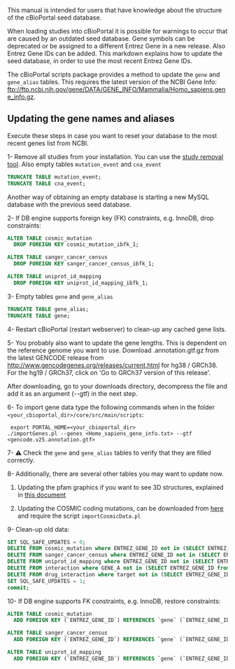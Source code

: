 This manual is intended for users that have knowledge about the structure of the cBioPortal seed database.

When loading studies into cBioPortal it is possible for warnings to occur that are caused by an outdated seed database. Gene symbols can be deprecated or be assigned to a different Entrez Gene in a new release. Also Entrez Gene IDs can be added. This markdown explains how to update the seed database, in order to use the most recent Entrez Gene IDs. 

The cBioPortal scripts package provides a method to update the `gene` and `gene_alias` tables. This requires the latest version of the NCBI Gene Info: ftp://ftp.ncbi.nih.gov/gene/DATA/GENE_INFO/Mammalia/Homo_sapiens.gene_info.gz.

## Updating the gene names and aliases

Execute these steps in case you want to reset your database to the most recent genes list from NCBI.

1- Remove all studies from your installation. You can use the [study removal tool](Development%2C-debugging-and-maintenance-mode-using-cbioportalImporter#deleting-a-study). Also empty tables `mutation_event` and `cna_event`
```sql
TRUNCATE TABLE mutation_event;
TRUNCATE TABLE cna_event;
```

Another way of obtaining an empty database is starting a new MySQL database with the previous seed database.

2- If DB engine supports foreign key (FK) constraints, e.g. InnoDB, drop constraints:
```sql
ALTER TABLE cosmic_mutation
  DROP FOREIGN KEY cosmic_mutation_ibfk_1;

ALTER TABLE sanger_cancer_census
  DROP FOREIGN KEY sanger_cancer_census_ibfk_1;

ALTER TABLE uniprot_id_mapping
  DROP FOREIGN KEY uniprot_id_mapping_ibfk_1;
```

3- Empty tables `gene` and `gene_alias`
```sql
TRUNCATE TABLE gene_alias;
TRUNCATE TABLE gene;
```

4- Restart cBioPortal (restart webserver) to clean-up any cached gene lists.

5- You probably also want to update the gene lengths. This is dependent on the reference genome you want to use. Download .annotation.gtf.gz from the latest GENCODE release from http://www.gencodegenes.org/releases/current.html for hg38 / GRCh38. For the hg19 / GRCh37, click on 'Go to GRCh37 version of this release'.

After downloading, go to your downloads directory, decompress the file and add it as an argument (--gtf) in the next step.

6- To import gene data type the following commands when in the folder `<your_cbioportal_dir>/core/src/main/scripts`:

```
 export PORTAL_HOME=<your_cbioportal_dir>
./importGenes.pl --genes <Homo_sapiens_gene_info.txt> --gtf <gencode.v25.annotation.gtf>
```

7- :warning: Check the `gene` and `gene_alias` tables to verify that they are filled correctly.

8- Additionally, there are several other tables you may want to update now.

1. Updating the pfam graphics if you want to see 3D structures, explained in [this document](https://github.com/oplantalech/cbioportal/blob/d74d7159ff6abba67739efa7f905e407b3961ed3/docs/Updating-pfam_graphics-table.md)

2. Updating the COSMIC coding mutations, can be downloaded from [here](http://cancer.sanger.ac.uk/cosmic/download) and require the script `importCosmicData.pl`

9- Clean-up old data:
```sql
SET SQL_SAFE_UPDATES = 0;
DELETE FROM cosmic_mutation where ENTREZ_GENE_ID not in (SELECT ENTREZ_GENE_ID from gene);
DELETE FROM sanger_cancer_census where ENTREZ_GENE_ID not in (SELECT ENTREZ_GENE_ID from gene);
DELETE FROM uniprot_id_mapping where ENTREZ_GENE_ID not in (SELECT ENTREZ_GENE_ID from gene);
DELETE FROM interaction where GENE_A not in (SELECT ENTREZ_GENE_ID from gene) or GENE_B not in (SELECT ENTREZ_GENE_ID from gene);
DELETE FROM drug_interaction where target not in (SELECT ENTREZ_GENE_ID from gene);
SET SQL_SAFE_UPDATES = 1;
commit;
```

10- If DB engine supports FK constraints, e.g. InnoDB, restore constraints:
```sql
ALTER TABLE cosmic_mutation
  ADD FOREIGN KEY (`ENTREZ_GENE_ID`) REFERENCES `gene` (`ENTREZ_GENE_ID`);

ALTER TABLE sanger_cancer_census
  ADD FOREIGN KEY (`ENTREZ_GENE_ID`) REFERENCES `gene` (`ENTREZ_GENE_ID`);

ALTER TABLE uniprot_id_mapping
  ADD FOREIGN KEY (`ENTREZ_GENE_ID`) REFERENCES `gene` (`ENTREZ_GENE_ID`);
```
